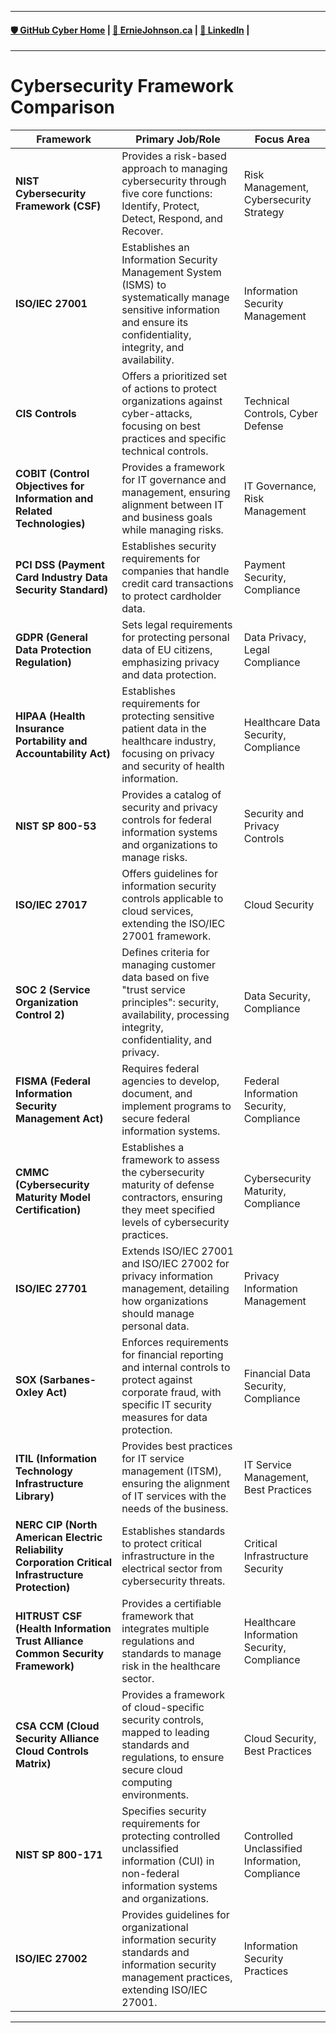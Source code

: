 
---
#### [🛡️ GitHub Cyber Home](https://www.github.com/ej8899/cyber101) | [🏡 ErnieJohnson.ca](https://www.erniejohnson.ca) | [💬 LinkedIn](https://www.linkedin.com/in/ernie-johnson/) |
--- 
# Cybersecurity Framework Comparison
| **Framework**               | **Primary Job/Role**                                                                                      | **Focus Area**                        |
|-----------------------------|-----------------------------------------------------------------------------------------------------------|---------------------------------------|
| **NIST Cybersecurity Framework (CSF)** | Provides a risk-based approach to managing cybersecurity through five core functions: Identify, Protect, Detect, Respond, and Recover. | Risk Management, Cybersecurity Strategy |
| **ISO/IEC 27001**           | Establishes an Information Security Management System (ISMS) to systematically manage sensitive information and ensure its confidentiality, integrity, and availability. | Information Security Management       |
| **CIS Controls**            | Offers a prioritized set of actions to protect organizations against cyber-attacks, focusing on best practices and specific technical controls. | Technical Controls, Cyber Defense     |
| **COBIT (Control Objectives for Information and Related Technologies)** | Provides a framework for IT governance and management, ensuring alignment between IT and business goals while managing risks. | IT Governance, Risk Management        |
| **PCI DSS (Payment Card Industry Data Security Standard)** | Establishes security requirements for companies that handle credit card transactions to protect cardholder data. | Payment Security, Compliance          |
| **GDPR (General Data Protection Regulation)** | Sets legal requirements for protecting personal data of EU citizens, emphasizing privacy and data protection. | Data Privacy, Legal Compliance        |
| **HIPAA (Health Insurance Portability and Accountability Act)** | Establishes requirements for protecting sensitive patient data in the healthcare industry, focusing on privacy and security of health information. | Healthcare Data Security, Compliance  |
| **NIST SP 800-53**           | Provides a catalog of security and privacy controls for federal information systems and organizations to manage risks. | Security and Privacy Controls         |
| **ISO/IEC 27017**           | Offers guidelines for information security controls applicable to cloud services, extending the ISO/IEC 27001 framework. | Cloud Security                        |
| **SOC 2 (Service Organization Control 2)** | Defines criteria for managing customer data based on five "trust service principles": security, availability, processing integrity, confidentiality, and privacy. | Data Security, Compliance             |
| **FISMA (Federal Information Security Management Act)** | Requires federal agencies to develop, document, and implement programs to secure federal information systems. | Federal Information Security, Compliance |
| **CMMC (Cybersecurity Maturity Model Certification)** | Establishes a framework to assess the cybersecurity maturity of defense contractors, ensuring they meet specified levels of cybersecurity practices. | Cybersecurity Maturity, Compliance    |
| **ISO/IEC 27701**           | Extends ISO/IEC 27001 and ISO/IEC 27002 for privacy information management, detailing how organizations should manage personal data. | Privacy Information Management        |
| **SOX (Sarbanes-Oxley Act)** | Enforces requirements for financial reporting and internal controls to protect against corporate fraud, with specific IT security measures for data protection. | Financial Data Security, Compliance   |
| **ITIL (Information Technology Infrastructure Library)** | Provides best practices for IT service management (ITSM), ensuring the alignment of IT services with the needs of the business. | IT Service Management, Best Practices |
| **NERC CIP (North American Electric Reliability Corporation Critical Infrastructure Protection)** | Establishes standards to protect critical infrastructure in the electrical sector from cybersecurity threats. | Critical Infrastructure Security      |
| **HITRUST CSF (Health Information Trust Alliance Common Security Framework)** | Provides a certifiable framework that integrates multiple regulations and standards to manage risk in the healthcare sector. | Healthcare Information Security, Compliance |
| **CSA CCM (Cloud Security Alliance Cloud Controls Matrix)** | Provides a framework of cloud-specific security controls, mapped to leading standards and regulations, to ensure secure cloud computing environments. | Cloud Security, Best Practices        |
| **NIST SP 800-171**         | Specifies security requirements for protecting controlled unclassified information (CUI) in non-federal information systems and organizations. | Controlled Unclassified Information, Compliance |
| **ISO/IEC 27002**           | Provides guidelines for organizational information security standards and information security management practices, extending ISO/IEC 27001. | Information Security Practices        |
---